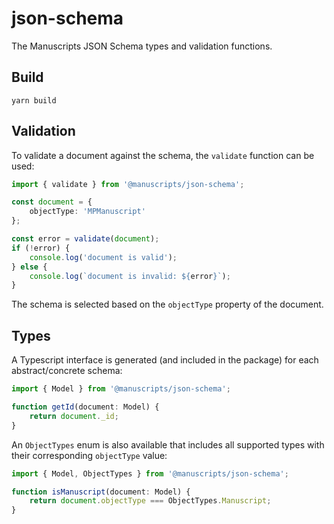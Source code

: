 # json-schema

The Manuscripts JSON Schema types and validation functions.

## Build
`yarn build`

## Validation
To validate a document against the schema, the `validate` function can be used:
```typescript
import { validate } from '@manuscripts/json-schema';

const document = {
    objectType: 'MPManuscript'
};

const error = validate(document);
if (!error) {
    console.log('document is valid');
} else {
    console.log(`document is invalid: ${error}`);
}
```
The schema is selected based on the `objectType` property of the document.

## Types
A Typescript interface is generated (and included in the package) for each abstract/concrete schema:
```typescript
import { Model } from '@manuscripts/json-schema';

function getId(document: Model) {
    return document._id;
}
```
An `ObjectTypes` enum is also available that includes all supported types with their corresponding `objectType` value:
```typescript
import { Model, ObjectTypes } from '@manuscripts/json-schema';

function isManuscript(document: Model) {
    return document.objectType === ObjectTypes.Manuscript;
}
```